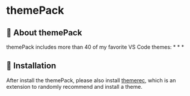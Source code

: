 # themePack

## :tshirt: About themePack

themePack includes more than 40 of my favorite VS Code themes:
*
*
*


<!-- This pack will install following theme extensions for you: -->

<!-- ## For more information
* [CSC111](https://jialiangtan.github.io/vscodetutorial/) -->


## :musical_keyboard: Installation
After install the themePack, please also install [themerec](https://marketplace.visualstudio.com/items?itemName=jtan.themerec), which is an extension to randomly recommend and install a theme.


<!-- # themerec -->
